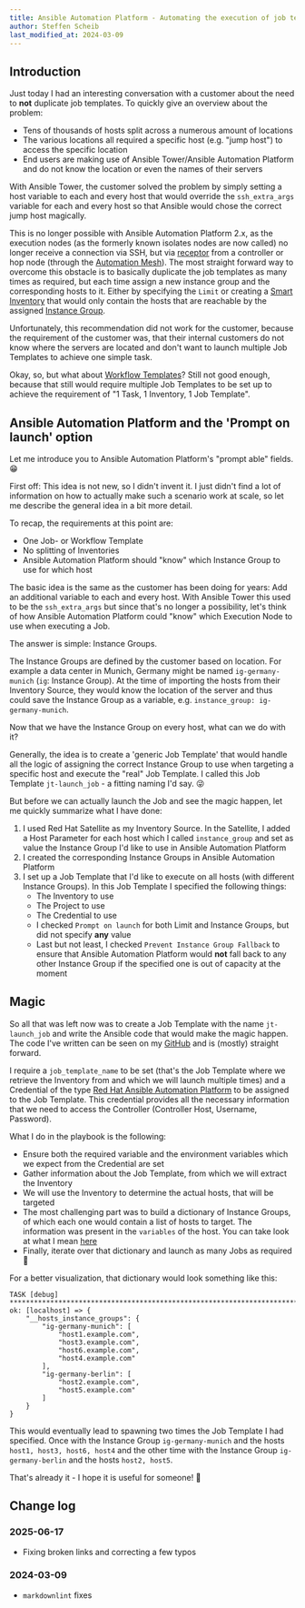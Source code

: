 ```yaml
---
title: Ansible Automation Platform - Automating the execution of job templates and leveraging the 'prompt on launch' feature
author: Steffen Scheib
last_modified_at: 2024-03-09
---
```

## Introduction

Just today I had an interesting conversation with a customer about the need to **not** duplicate job templates. To quickly give an overview about the problem:

- Tens of thousands of hosts split across a numerous amount of locations
- The various locations all required a specific host (e.g. "jump host") to access the specific location
- End users are making use of Ansible Tower/Ansible Automation Platform and do not know the location or even the names of their servers

With Ansible Tower, the customer solved the problem by simply setting a host variable to each and every host that would override the `ssh_extra_args` variable for each and
every host so that Ansible would chose the correct jump host magically.

This is no longer possible with Ansible Automation Platform 2.x, as the execution nodes (as the formerly known isolates nodes are now called) no longer receive a connection
via SSH, but via [receptor](https://github.com/ansible/receptor) from a controller or hop node (through the [Automation Mesh](https://www.ansible.com/products/automation-mesh)).
The most straight forward way to overcome this obstacle is to basically duplicate the job templates as many times as required, but each time assign a new instance group and the
corresponding hosts to it. Either by specifying the `Limit` or creating a
[Smart Inventory](https://docs.redhat.com/en/documentation/red_hat_ansible_automation_platform/2.5/html/using_automation_execution/controller-inventories#ref-controller-smart-inventories)
that would only contain the hosts that are reachable by the assigned
[Instance Group](https://docs.redhat.com/en/documentation/red_hat_ansible_automation_platform/2.5/html/using_automation_execution/controller-instance-and-container-groups#con-controller-instance-groups).

Unfortunately, this recommendation did not work for the customer, because the requirement of the customer was, that their internal customers do not know where the servers are
located and don't want to launch multiple Job Templates to achieve one simple task.

Okay, so, but what about
[Workflow Templates](https://docs.redhat.com/en/documentation/red_hat_ansible_automation_platform/2.5/html/using_automation_execution/controller-workflow-job-templates)?
Still not good enough, because that still would require multiple Job Templates to be set up to achieve the requirement of "1 Task, 1 Inventory, 1 Job Template".

## Ansible Automation Platform and the 'Prompt on launch' option

Let me introduce you to Ansible Automation Platform's "prompt able" fields. :grin:

First off: This idea is not new, so I didn't invent it. I just didn't find a lot of information on how to actually make such a scenario work at scale, so let me describe
the general idea in a bit more detail.

To recap, the requirements at this point are:

- One Job- or Workflow Template
- No splitting of Inventories
- Ansible Automation Platform should "know" which Instance Group to use for which host

The basic idea is the same as the customer has been doing for years: Add an additional variable to each and every host. With Ansible Tower this used to be the
`ssh_extra_args` but since that's no longer a possibility, let's think of how Ansible Automation Platform could "know" which Execution Node to use when executing a Job.

The answer is simple: Instance Groups.

The Instance Groups are defined by the customer based on location. For example a data center in Munich, Germany might be named `ig-germany-munich`
(`ig`: Instance Group). At the time of importing the hosts from their Inventory Source, they would know the location of the server and thus could save the Instance
Group as a variable, e.g. `instance_group: ig-germany-munich`.

Now that we have the Instance Group on every host, what can we do with it?

Generally, the idea is to create a 'generic Job Template' that would handle all the logic of assigning the correct Instance Group to use when targeting a specific host and
execute the "real" Job Template. I called this Job Template `jt-launch_job` - a fitting naming I'd say. :stuck_out_tongue_winking_eye:

But before we can actually launch the Job and see the magic happen, let me quickly summarize what I have done:

1. I used Red Hat Satellite as my Inventory Source. In the Satellite, I added a Host Parameter for each host which I called `instance_group` and set as value the Instance Group
   I'd like to use in Ansible Automation Platform
1. I created the corresponding Instance Groups in Ansible Automation Platform
1. I set up a Job Template that I'd like to execute on all hosts (with different Instance Groups). In this Job Template I specified the following things:
     - The Inventory to use
     - The Project to use
     - The Credential to use
     - I checked `Prompt on launch` for both Limit and Instance Groups, but did not specify **any** value
     - Last but not least, I checked `Prevent Instance Group Fallback` to ensure that Ansible Automation Platform would **not** fall back to any other Instance Group if the
       specified one is out of capacity at the moment

## Magic

So all that was left now was to create a Job Template with the name `jt-launch_job` and write the Ansible code that would make the magic happen. The code I've written can be
seen on my [GitHub](https://github.com/sscheib/ansible-demo-promptable_job_concept) and is (mostly) straight forward.

I require a `job_template_name` to be set (that's the Job Template where we retrieve the Inventory from and which we will launch multiple times) and a Credential of the type
[Red Hat Ansible Automation Platform](https://docs.redhat.com/en/documentation/red_hat_ansible_automation_platform/2.5/html/using_automation_execution/controller-credentials#ref-controller-credential-aap)
to be assigned to the Job Template. This credential provides all the necessary information that we need to access the Controller (Controller Host, Username, Password).

What I do in the playbook is the following:

- Ensure both the required variable and the environment variables which we expect from the Credential are set
- Gather information about the Job Template, from which we will extract the Inventory
- We will use the Inventory to determine the actual hosts, that will be targeted
- The most challenging part was to build a dictionary of Instance Groups, of which each one would contain a list of hosts to target. The information was present in the `variables`
  of the host. You can take look at what I mean [here](https://github.com/sscheib/ansible-demo-promptable_job_concept/blob/main/launch_jobs.yml#L52)
- Finally, iterate over that dictionary and launch as many Jobs as required :slightly_smiling_face:

For a better visualization, that dictionary would look something like this:

```plaintext
TASK [debug] ****************************************************************************************************************************************************************************
ok: [localhost] => {
    "__hosts_instance_groups": {
        "ig-germany-munich": [
            "host1.example.com",
            "host3.example.com",
            "host6.example.com",
            "host4.example.com"
        ],
        "ig-germany-berlin": [
            "host2.example.com",
            "host5.example.com"
        ]
    }
}
```

This would eventually lead to spawning two times the Job Template I had specified. Once with the Instance Group `ig-germany-munich` and the hosts `host1, host3, host6, host4`
and the other time with the Instance Group `ig-germany-berlin` and the hosts `host2, host5`.

That's already it - I hope it is useful for someone! :slightly_smiling_face:

## Change log

### 2025-06-17

- Fixing broken links and correcting a few typos

### 2024-03-09

- `markdownlint` fixes

